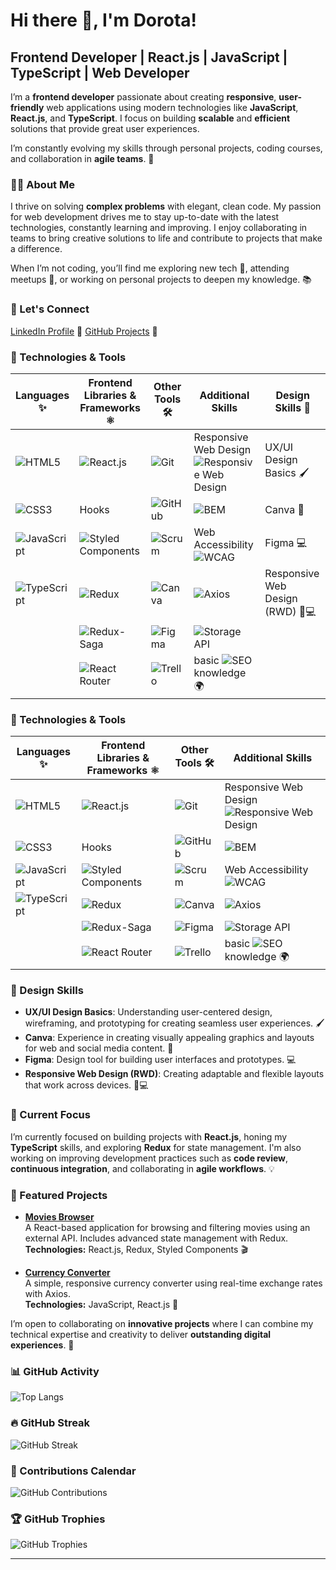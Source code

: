 # Hi there 👋, I'm Dorota! 

## Frontend Developer | React.js | JavaScript | TypeScript | Web Developer

I’m a **frontend developer** passionate about creating **responsive**, **user-friendly** web applications using modern technologies like **JavaScript**, **React.js**, and **TypeScript**. I focus on building **scalable** and **efficient** solutions that provide great user experiences.

I’m constantly evolving my skills through personal projects, coding courses, and collaboration in **agile teams**. 🚀

### 👩‍💻 About Me

I thrive on solving **complex problems** with elegant, clean code. My passion for web development drives me to stay up-to-date with the latest technologies, constantly learning and improving. I enjoy collaborating in teams to bring creative solutions to life and contribute to projects that make a difference. 

When I’m not coding, you’ll find me exploring new tech 🌱, attending meetups 🎤, or working on personal projects to deepen my knowledge. 📚


### 🚀 Let's Connect
[LinkedIn Profile](https://www.linkedin.com/in/d-karpinska/) 💬 [GitHub Projects](https://github.com/Dor-Ka?tab=repositories) 🌟
<!-- 
- [My Portfolio](link-to-portfolio) 🌍 
-->
### 🔧 Technologies & Tools

| **Languages** ✨                    | **Frontend Libraries & Frameworks** ⚛️                           | **Other Tools** 🛠️                                            | **Additional Skills**                                          | **Design Skills** 🎨                                  |
|------------------------------------|-------------------------------------------------------------------|---------------------------------------------------------------|---------------------------------------------------------------|-------------------------------------------------------|
| ![HTML5](https://img.shields.io/badge/-HTML5-E34F26?logo=html5&logoColor=ffffff) | ![React.js](https://img.shields.io/badge/-React.js-61DAFB?logo=react&logoColor=black) | ![Git](https://img.shields.io/badge/-Git-F05032?logo=git&logoColor=white) | Responsive Web Design ![Responsive Web Design](https://img.shields.io/badge/-RWD-4CAF50?logo=css3&logoColor=white) | UX/UI Design Basics 🖌️                                  |
| ![CSS3](https://img.shields.io/badge/-CSS3-1572B6?logo=css3&logoColor=ffffff)   | Hooks                                                            | ![GitHub](https://img.shields.io/badge/-GitHub-181717?logo=github&logoColor=white) | ![BEM](https://img.shields.io/badge/-BEM-FF3E00?logo=css3&logoColor=white) | Canva 🎨                                                 |
| ![JavaScript](https://img.shields.io/badge/-JavaScript-F7DF1E?logo=javascript&logoColor=black) | ![Styled Components](https://img.shields.io/badge/-Styled%20Components-DB7093?logo=styled-components&logoColor=white) | ![Scrum](https://img.shields.io/badge/-Scrum-2E1B8E?logo=scrum&logoColor=white) | Web Accessibility ![WCAG](https://img.shields.io/badge/-WCAG-2F2F2F?logo=html5&logoColor=white) | Figma 💻                                                 |
| ![TypeScript](https://img.shields.io/badge/-TypeScript-3178C6?logo=typescript&logoColor=ffffff) | ![Redux](https://img.shields.io/badge/-Redux-764ABC?logo=redux&logoColor=white)  | ![Canva](https://img.shields.io/badge/-Canva-FF4F00?logo=canva&logoColor=white) | ![Axios](https://img.shields.io/badge/-Axios-5A29E4?logo=axios&logoColor=white) | Responsive Web Design (RWD) 📱💻                       |
|                                    | ![Redux-Saga](https://img.shields.io/badge/-Redux%20Saga-999999?logo=redux&logoColor=white) | ![Figma](https://img.shields.io/badge/-Figma-F24E1E?logo=figma&logoColor=white) | ![Storage API](https://img.shields.io/badge/-Storage%20API-FFB300?logo=google-chrome&logoColor=black) |                                                       |
|                                    | ![React Router](https://img.shields.io/badge/-React%20Router-CA4245?logo=react-router&logoColor=white) | ![Trello](https://img.shields.io/badge/-Trello-0079BF?logo=trello&logoColor=white) | basic ![SEO](https://img.shields.io/badge/-SEO-FF9A8B?logo=google&logoColor=black) knowledge 🌍 |                                                       |


### 🔧 Technologies & Tools

| **Languages** ✨                    | **Frontend Libraries & Frameworks** ⚛️                           | **Other Tools** 🛠️                                            | **Additional Skills**                                          |
|------------------------------------|-------------------------------------------------------------------|---------------------------------------------------------------|---------------------------------------------------------------|
| ![HTML5](https://img.shields.io/badge/-HTML5-E34F26?logo=html5&logoColor=ffffff) | ![React.js](https://img.shields.io/badge/-React.js-61DAFB?logo=react&logoColor=black) | ![Git](https://img.shields.io/badge/-Git-F05032?logo=git&logoColor=white) | Responsive Web Design ![Responsive Web Design](https://img.shields.io/badge/-RWD-4CAF50?logo=css3&logoColor=white) |
| ![CSS3](https://img.shields.io/badge/-CSS3-1572B6?logo=css3&logoColor=ffffff)   | Hooks                                                            | ![GitHub](https://img.shields.io/badge/-GitHub-181717?logo=github&logoColor=white) | ![BEM](https://img.shields.io/badge/-BEM-FF3E00?logo=css3&logoColor=white) |
| ![JavaScript](https://img.shields.io/badge/-JavaScript-F7DF1E?logo=javascript&logoColor=black) | ![Styled Components](https://img.shields.io/badge/-Styled%20Components-DB7093?logo=styled-components&logoColor=white) | ![Scrum](https://img.shields.io/badge/-Scrum-2E1B8E?logo=scrum&logoColor=white) | Web Accessibility ![WCAG](https://img.shields.io/badge/-WCAG-2F2F2F?logo=html5&logoColor=white) |
| ![TypeScript](https://img.shields.io/badge/-TypeScript-3178C6?logo=typescript&logoColor=ffffff) | ![Redux](https://img.shields.io/badge/-Redux-764ABC?logo=redux&logoColor=white)  | ![Canva](https://img.shields.io/badge/-Canva-FF4F00?logo=canva&logoColor=white) | ![Axios](https://img.shields.io/badge/-Axios-5A29E4?logo=axios&logoColor=white) |
|                                    | ![Redux-Saga](https://img.shields.io/badge/-Redux%20Saga-999999?logo=redux&logoColor=white) | ![Figma](https://img.shields.io/badge/-Figma-F24E1E?logo=figma&logoColor=white) | ![Storage API](https://img.shields.io/badge/-Storage%20API-FFB300?logo=google-chrome&logoColor=black) |
|                                    | ![React Router](https://img.shields.io/badge/-React%20Router-CA4245?logo=react-router&logoColor=white) | ![Trello](https://img.shields.io/badge/-Trello-0079BF?logo=trello&logoColor=white) | basic ![SEO](https://img.shields.io/badge/-SEO-FF9A8B?logo=google&logoColor=black) knowledge 🌍 |

### 🎨 Design Skills

- **UX/UI Design Basics**: Understanding user-centered design, wireframing, and prototyping for creating seamless user experiences. 🖌️
- **Canva**: Experience in creating visually appealing graphics and layouts for web and social media content. 🎨
- **Figma**: Design tool for building user interfaces and prototypes. 💻
- **Responsive Web Design (RWD)**: Creating adaptable and flexible layouts that work across devices. 📱💻

### 🌱 Current Focus

I’m currently focused on building projects with **React.js**, honing my **TypeScript** skills, and exploring **Redux** for state management. I'm also working on improving development practices such as **code review**, **continuous integration**, and collaborating in **agile workflows**. 💡

### 🌟 Featured Projects

- [**Movies Browser**](https://github.com/Dor-Ka/movies-browser)  
  A React-based application for browsing and filtering movies using an external API. Includes advanced state management with Redux.  
  **Technologies:** React.js, Redux, Styled Components 🎬  

- [**Currency Converter**](https://github.com/Dor-Ka/currency-converter)  
  A simple, responsive currency converter using real-time exchange rates with Axios.  
  **Technologies:** JavaScript, React.js 💱


I’m open to collaborating on **innovative projects** where I can combine my technical expertise and creativity to deliver **outstanding digital experiences**. 🚀


### 📊 GitHub Activity

![Top Langs](https://github-readme-stats.vercel.app/api/top-langs/?username=Dor-Ka&layout=compact&theme=radical)

### 🔥 GitHub Streak

![GitHub Streak](https://github-readme-streak-stats.herokuapp.com/?user=Dor-Ka)

### 📅 Contributions Calendar

![GitHub Contributions](https://github-readme-activity-graph.cyclic.app/graph?username=Dor-Ka)

### 🏆 GitHub Trophies

![GitHub Trophies](https://github-profile-trophy.vercel.app/?username=Dor-Ka&theme=radical&column=3&row=1&no-issues=true&no-stars=true&no-forks=true&no-repositories=true&no-commits=false&no-pull-requests=false&no-reviews=false)


---

<!-- 
### ✨ Fun Fact

I’m always trying to **code** like the [**little rocket emoji** 🚀](https://emojipedia.org/rocket/) and love building **amazing things**!
-->
